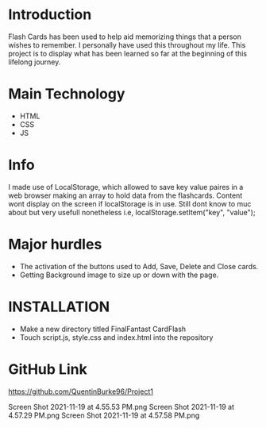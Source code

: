 # Introduction 
Flash Cards has been used to help aid memorizing things that a person wishes to remember. I personally have used this throughout my life. This project is to display what has been learned so far at the beginning of this lifelong journey.

# Main Technology 
* HTML
* CSS
* JS

# Info
I made use of LocalStorage, which allowed to save key value paires in a web browser making an array to hold data from the flashcards. Content wont display on the screen if localStorage is in use. Still dont know to muc about but very usefull nonetheless 
i.e, localStorage.setItem("key", "value"); 

# Major hurdles 
* The activation of the buttons used to Add, Save, Delete and Close cards.
* Getting Background image to size up or down with the page. 

# INSTALLATION
* Make a new directory titled FinalFantast CardFlash
* Touch script.js, style.css and index.html into the repository  

# GitHub Link 

https://github.com/QuentinBurke96/Project1 

![]()Screen Shot 2021-11-19 at 4.55.53 PM.png
![]()Screen Shot 2021-11-19 at 4.57.29 PM.png
![]()Screen Shot 2021-11-19 at 4.57.58 PM.png
